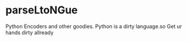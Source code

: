 # parseLtoNGue
Python Encoders and other goodies. Python is a dirty language.so Get ur hands dirty allready
